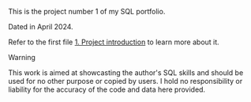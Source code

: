 This is the project number 1 of my SQL portfolio. 

Dated in April 2024.

Refer to the first file [1. Project introduction](https://github.com/alexalra/SQL-Practice/edit/main/1.%20Project%20introduction.md) to learn more about it. 

> [!WARNING]
> This work is aimed at showcasting the author's SQL skills and should be used for no other purpose or copied by users. I hold no responsibility or liability for the accuracy of the code and data here provided. 
